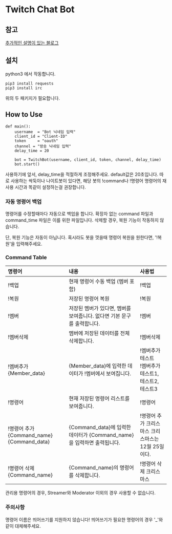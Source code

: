 # Twitch Chat Bot

## 참고
[추가적인 설명이 있는 블로그](https://y2sman.github.io/2019/12/25/2019_12_25/)

## 설치

python3 에서 작동합니다.

    pip3 install requests
    pip3 install irc

위의 두 패키지가 필요합니다.

## How to Use

    def main():
        username  = "Bot 닉네임 입력"
        client_id = "Client-ID"
        token     = "oauth"
        channel = "방송 닉네임 입력"
        delay_time = 20
    
        bot = TwitchBot(username, client_id, token, channel, delay_time)
        bot.start()

사용하기에 앞서, delay_time을 적절하게 조정해주세요. default값은 20초입니다. 따로 사용하는 싹둑이나 나이트봇이 있다면, 해당 봇의 !command나 !명령어 명령어의 재사용 시간과 똑같이 설정하는걸 권장합니다.

### 자동 명령어 백업

명령어를 수정할때마다 자동으로 백업을 합니다. 확장자 없는 command 파일과 command_time 파일은 이를 위한 파일입니다. 삭제할 경우, 복원 기능이 작동하지 않습니다.

단, 복원 기능은 자동이 아닙니다. 혹시라도 봇을 껏을때 명령어 복원을 원한다면, '!복원'을 입력해주세요.

### Command Table
|명령어|내용|사용법|
|:---|:---|:---|
|!백업|현재 명령어 수동 백업 (멤버 포함)|!백업|
|!복원|저장된 명령어 복원|!복원|
|!멤버|저장된 멤버가 있다면, 멤버를 보여줍니다. 없다면 기본 문구를 출력합니다.|!멤버|
|!멤버삭제|멤버에 저장된 데이터를 전체 삭제합니다.|!멤버삭제|
|!멤버추가 {Member_data}|{Member_data}에 입력한 데이터가 !멤버에서 보여집니다.|!멤버추가 테스트 <br> !멤버추가 테스트1, 테스트2, 테스트3|
|!명령어|현재 저장된 명령어 리스트를 보여줍니다.|!명령어|
|!명령어 추가 {Command_name} {Command_data}|{Command_data}에 입력한 데이터가 {Command_name}을 입력하면 출력됩니다.|!명령어 추가 크리스마스 크리스마스는 12월 25일이다.|
|!명령어 삭제 {Command_name}|{Command_name}의 명령어를 삭제합니다.|!명령어 삭제 크리스마스|

관리용 명령어의 경우, Streamer와 Moderator 이외의 경우 사용할 수 없습니다.

### 주의사항

명령어 이름은 띄어쓰기를 지원하지 않습니다! 띄어쓰기가 필요한 명령어의 경우 '_'와 같이 대체해주세요.
